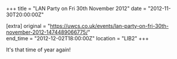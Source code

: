 +++
title = "LAN Party on Fri 30th November 2012"
date = "2012-11-30T20:00:00Z"

[extra]
original = "https://uwcs.co.uk/events/lan-party-on-fri-30th-november-2012-1474489066775/"    
end_time = "2012-12-02T18:00:00Z"
location = "LIB2"
+++

It's that time of year again\!

